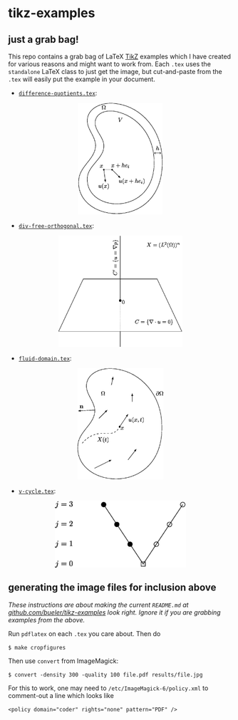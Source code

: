 # tikz-examples

## just a grab bag!

This repo contains a grab bag of LaTeX [TikZ](https://texample.net/tikz/) examples which I have created for various reasons and might want to work from.  Each `.tex` uses the `standalone` LaTeX class to just get the image, but cut-and-paste from the `.tex` will easily put the example in your document.

* [`difference-quotients.tex`](difference-quotients.tex):
<p align="center">
  <img src="results/difference-quotients.jpg" height="250" /img> </a>
</p>

* [`div-free-orthogonal.tex`](div-free-orthogonal.tex):
<p align="center">
  <img src="results/div-free-orthogonal.jpg" height="250" /img> </a>
</p>

* [`fluid-domain.tex`](fluid-domain.tex):
<p align="center">
  <img src="results/fluid-domain.jpg" height="250" /img> </a>
</p>

* [`v-cycle.tex`](v-cycle.tex):
<p align="center">
  <img src="results/v-cycle.jpg" height="150" /img> </a>
</p>

## generating the image files for inclusion above

<i>These instructions are about making the current `README.md` at [github.com/bueler/tikz-examples](https://github.com/bueler/tikz-examples) look right.  Ignore it if you are grabbing examples from the above.</i>

Run `pdflatex` on each `.tex` you care about.  Then do

    $ make cropfigures

Then use `convert` from ImageMagick:

    $ convert -density 300 -quality 100 file.pdf results/file.jpg

For this to work, one may need to `/etc/ImageMagick-6/policy.xml` to comment-out a line which looks like

    <policy domain="coder" rights="none" pattern="PDF" />